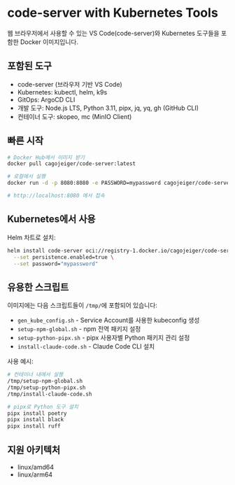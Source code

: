 # code-server with Kubernetes Tools

웹 브라우저에서 사용할 수 있는 VS Code(code-server)와 Kubernetes 도구들을 포함한 Docker 이미지입니다.

## 포함된 도구
- code-server (브라우저 기반 VS Code)
- Kubernetes: kubectl, helm, k9s
- GitOps: ArgoCD CLI
- 개발 도구: Node.js LTS, Python 3.11, pipx, jq, yq, gh (GitHub CLI)
- 컨테이너 도구: skopeo, mc (MinIO Client)

## 빠른 시작

```bash
# Docker Hub에서 이미지 받기
docker pull cagojeiger/code-server:latest

# 로컬에서 실행
docker run -d -p 8080:8080 -e PASSWORD=mypassword cagojeiger/code-server:latest

# http://localhost:8080 에서 접속
```

## Kubernetes에서 사용

Helm 차트로 설치:
```bash
helm install code-server oci://registry-1.docker.io/cagojeiger/code-server \
  --set persistence.enabled=true \
  --set password="mypassword"
```

## 유용한 스크립트

이미지에는 다음 스크립트들이 `/tmp/`에 포함되어 있습니다:
- `gen_kube_config.sh` - Service Account를 사용한 kubeconfig 생성
- `setup-npm-global.sh` - npm 전역 패키지 설정
- `setup-python-pipx.sh` - pipx 사용자별 Python 패키지 관리 설정
- `install-claude-code.sh` - Claude Code CLI 설치

사용 예시:
```bash
# 컨테이너 내에서 실행
/tmp/setup-npm-global.sh
/tmp/setup-python-pipx.sh
/tmp/install-claude-code.sh

# pipx로 Python 도구 설치
pipx install poetry
pipx install black
pipx install ruff
```

## 지원 아키텍처
- linux/amd64
- linux/arm64